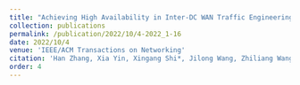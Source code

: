 ```yaml
---
title: "Achieving High Availability in Inter-DC WAN Traffic Engineering"
collection: publications
permalink: /publication/2022/10/4-2022_1-16
date: 2022/10/4
venue: 'IEEE/ACM Transactions on Networking'
citation: 'Han Zhang, Xia Yin, Xingang Shi*, Jilong Wang, Zhiliang Wang,Yingya Guo, Tian Lan, Yahui Li, Yongqing Zhu, Ke Ruan, Haijun Geng: Achieving High Availability in Inter-DC WAN Traffic Engineering[J]. IEEE/ACM Transactions on Networking, 2022:1-16.'
order: 4
---
```

